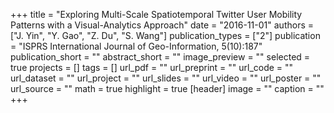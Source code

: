 +++
title = "Exploring Multi-Scale Spatiotemporal Twitter User Mobility Patterns with a Visual-Analytics Approach"
date = "2016-11-01"
authors = ["J. Yin", "Y. Gao", "Z. Du", "S. Wang"]
publication_types = ["2"]
publication = "ISPRS International Journal of Geo-Information, 5(10):187"
publication_short = ""
abstract_short = ""
image_preview = ""
selected = true
projects = []
tags = []
url_pdf = ""
url_preprint = ""
url_code = ""
url_dataset = ""
url_project = ""
url_slides = ""
url_video = ""
url_poster = ""
url_source = ""
math = true
highlight = true
[header]
image = ""
caption = ""
+++